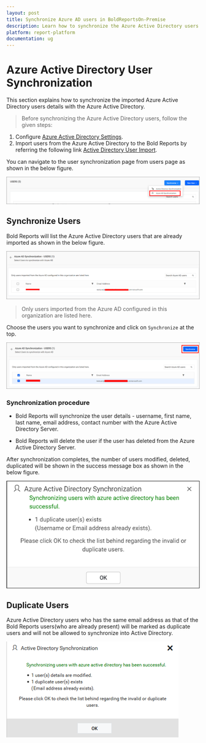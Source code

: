 ```yaml
---
layout: post
title: Synchronize Azure AD users in BoldReportsOn-Premise
description: Learn how to synchronize the Azure Active Directory users with the updated user properties in the Bold Reports.
platform: report-platform
documentation: ug
---
```


# Azure Active Directory User Synchronization

This section explains how to synchronize the imported Azure Active Directory users details with the Azure Active Directory.

> Before synchronizing the Azure Active Directory users, follow the given steps:
1. Configure [Azure Active Directory Settings](/administrator-guide/manage-app-settings/azure-active-directory/).
2. Import users from the Azure Active Directory to the Bold Reports by referring the following link [Active Directory User Import](/administrator-guide/manage-users/users/import-users/import-azure-active-directory-users/).

You can navigate to the user synchronization page from users page as shown in the below figure.

![Azure Active Directory Synchronization Link](/static/assets/on-premise/images/manage-users-and-groups/users/synchronize-azure-active-directory-users/azure-user-synchronisation-navigation-button.png)

## Synchronize Users

Bold Reports will list the Azure Active Directory users that are already imported as shown in the below figure.

![Azure Active Directory Imported user list](/static/assets/on-premise/images/manage-users-and-groups/users/synchronize-azure-active-directory-users/imported-azure-user-list.png)

> Only users imported from the Azure AD configured in this organization are listed here.

Choose the users you want to synchronize and click on `Synchronize` at the top.

![Synchronize button](/static/assets/on-premise/images/manage-users-and-groups/users/synchronize-azure-active-directory-users/Azure-Synchronize-button.png)

### Synchronization procedure

* Bold Reports will synchronize the user details - username, first name, last name, email address, contact number with the Azure Active Directory Server.

* Bold Reports will delete the user if the user has deleted from the Azure Active Directory Server.

After synchronization completes, the number of users modified, deleted, duplicated will be shown in the success message box as shown in the below figure.

![Synchronization confirmation window](/static/assets/on-premise/images/manage-users-and-groups/users/synchronize-azure-active-directory-users/Azure-Synchronization-Confirmation-window.png)

## Duplicate Users

Azure Active Directory users who has the same email address as that of the Bold Reports users(who are already present) will be marked as duplicate users and will not be allowed to synchronize into Active Directory.

![Display Duplicated users](/static/assets/on-premise/images/manage-users-and-groups/users/synchronize-azure-active-directory-users/display-azure-duplicate-message.png)